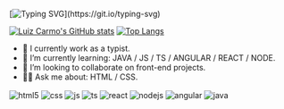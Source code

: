 <!-- Hello world! -->
[![Typing SVG](https://readme-typing-svg.demolab.com?font=Fira+Code&size=18&pause=1000&color=04F7C4&width=768&lines=Hello+world!;My+name+is+Luiz+and+I+am+35+yo.;Actualy+i'm+in+carrer+transition+to+Front-end+developer.)](https://git.io/typing-svg)

<!-- GitHub Stats-->
[![Luiz Carmo's GitHub stats](https://github-readme-stats.vercel.app/api?username=luizcarmoo&theme=dark&title_color=00FFBB&text_color=00C08B&bg_color=DEG,070D12,0F1010,070D12&border_color=00523B)](https://github.com/luizcarmoo/github-readme-stats)
[![Top Langs](https://github-readme-stats.vercel.app/api/top-langs/?username=luizcarmoo&theme=dark&title_color=00FFBB&text_color=00C08B&bg_color=DEG,070D12,0F1010,070D12&border_color=00523B)](https://github.com/luizcarmoo/github-readme-stats)


<!-- About -->
- 🔭 I currently work as a typist.
- 🌱 I’m currently learning: JAVA / JS / TS / ANGULAR / REACT / NODE.
- 👯 I’m looking to collaborate on front-end projects.
- 🐱‍👤 Ask me about: HTML / CSS.


<!-- Social buttons 
<a href="https://linkedin.com/in/luizcarmo">
  <img src="https://img.shields.io/badge/LinkedIn-0077B5?style=for-the-badge&logo=linkedin&logoColor=white">
</a>
<a href="mailto:luiz.pcarmo@gmail.com">
  <img src="https://img.shields.io/badge/Gmail-D14836?style=for-the-badge&logo=gmail&logoColor=white"/>
</a>
<a href="https://instagram.com/luizcarmoo">
  <img src="https://img.shields.io/badge/Instagram-E4405F?style=for-the-badge&logo=instagram&logoColor=white">
</a>
-->

<!-- Skill badge -->
<div style="display: inline_block">
  <img align="center" alt="html5" src="https://img.shields.io/badge/HTML5-E34F26?style=for-the-badge&logo=html5&logoColor=white" />
  <img align="center" alt="css" src="https://img.shields.io/badge/CSS3-1572B6?style=for-the-badge&logo=css3&logoColor=white" />
  <img align="center" alt="js" src="https://img.shields.io/badge/JavaScript-F7DF1E?style=for-the-badge&logo=javascript&logoColor=black" />
  <img align="center" alt="ts" src="https://img.shields.io/badge/TypeScript-007ACC?style=for-the-badge&logo=typescript&logoColor=white" />
  <img align="center" alt="react" src="https://img.shields.io/badge/React-20232A?style=for-the-badge&logo=react&logoColor=61DAFB" />
  <img align="center" alt="nodejs" src="https://img.shields.io/badge/Node.js-43853D?style=for-the-badge&logo=node.js&logoColor=white" />  
  <img align="center" alt="angular" src="https://res.cloudinary.com/practicaldev/image/fetch/s--j7m3BVuu--/c_limit%2Cf_auto%2Cfl_progressive%2Cq_auto%2Cw_880/https://img.shields.io/badge/Angular-DD0031%3Flogo%3Dangular%26logoColor%3Dwhite%26style%3Dfor-the-badge">
  <img align="center" alt="java" src="https://img.shields.io/badge/java-%23ED8B00.svg?style=for-the-badge&logo=openjdk&logoColor=white"/>
</div><br/>
